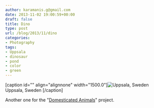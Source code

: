 ```yaml
---
author: karamanis.g@gmail.com
date: 2013-11-02 19:00:59+00:00
draft: false
title: Dino
type: post
url: /blog/2013/11/dino
categories:
- Photography
tags:
- Uppsala
- dinosaur
- pond
- color
- green
---
```


[caption id="" align="alignnone" width="1500.0"]![ Uppsala, Sweden ](https://images.squarespace-cdn.com/content/v1/4f3f61bae4b063b909445965/1383418656567-DX95ERGF653AWBXHU60B/ke17ZwdGBToddI8pDm48kGRKL4JIl0FV9_gnSO4xknsUqsxRUqqbr1mOJYKfIPR7LoDQ9mXPOjoJoqy81S2I8N_N4V1vUb5AoIIIbLZhVYy7Mythp_T-mtop-vrsUOmeInPi9iDjx9w8K4ZfjXt2dr_4a0Jznzw0OCRTJVMM15xP37X5RQsGYt-cipN4dBgkpC969RuPXvt2ZwyzUXQf7Q/20131101-R0001014.jpg?format=original)
 Uppsala, Sweden [/caption] 
  



Another one for the "[Domesticated Animals](/domesticated-animals)" project.
